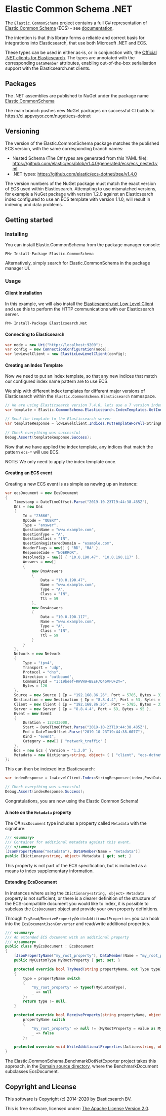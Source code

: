 # Elastic Common Schema .NET

The `Elastic.CommonSchema` project contains a full C# representation of [Elastic Common Schema](https://github.com/elastic/ecs) (ECS) - see [documentation](https://www.elastic.co/guide/en/ecs/current/index.html).

The intention is that this library forms a reliable and correct basis for integrations into Elasticsearch, that use both Microsoft .NET and ECS.

These types can be used in either as-is, or in conjunction with, the [Official .NET clients for Elasticsearch](https://github.com/elastic/elasticsearch-net). The types are annotated with the corresponding `DataMember` attributes, enabling out-of-the-box serialisation support with the Elasticsearch.net clients.

## Packages

The .NET assemblies are published to NuGet under the package name [Elastic.CommonSchema](http://nuget.org/packages/Elastic.CommonSchema)

The main branch pushes new NuGet packages on successful CI builds to https://ci.appveyor.com/nuget/ecs-dotnet

## Versioning

The version of the Elastic.CommonSchema package matches the published ECS version, with the same corresponding branch names:

 - Nested Schema (The C# types are generated from this YAML file): https://github.com/elastic/ecs/blob/v1.4.0/generated/ecs/ecs_nested.yml
 - .NET types: https://github.com/elastic/ecs-dotnet/tree/v1.4.0

The version numbers of the NuGet package must match the exact version of ECS used within Elasticsearch. Attempting to use mismatched versions, for example a NuGet package with version 1.2.0 against an Elasticsearch index configured to use an ECS template with version 1.1.0, will result in indexing and data problems.

## Getting started

### Installing

You can install Elastic.CommonSchema from the package manager console:

    PM> Install-Package Elastic.CommonSchema

Alternatively, simply search for Elastic.CommonSchema in the package manager UI.

### Usage

#### Client Installation

In this example, we will also install the [Elasticsearch.net Low Level Client](https://github.com/elastic/elasticsearch-net#elasticsearchnet) and use this to perform the HTTP communications with our Elasticsearch server.

    PM> Install-Package Elasticsearch.Net

#### Connecting to Elasticsearch

```csharp
var node = new Uri("http://localhost:9200");
var config = new ConnectionConfiguration(node);
var lowLevelClient = new ElasticLowLevelClient(config);
```
#### Creating an Index Template

Now we need to put an index template, so that any new indices that match our configured index name pattern are to use ECS.

We ship with different index templates for different major versions of Elasticsearch within the `Elastic.CommonSchema.Elasticsearch` namespace.

```csharp
// We are using Elasticsearch version 7.4.0, lets use a 7 version index template
var template = Elastic.CommonSchema.Elasticsearch.IndexTemplates.GetIndexTemplateForElasticsearch7("ecs-*");

// Send the template to the Elasticsearch server
var templateResponse = lowLevelClient.Indices.PutTemplateForAll<StringResponse>("ecs-template", template);
   
// Check everything was successful
Debug.Assert(templateResponse.Success);
```

Now that we have applied the index template, any indices that match the pattern `ecs-*` will use ECS.

NOTE: We only need to apply the index template once.

#### Creating an ECS event

Creating a new ECS event is as simple as newing up an instance:

```csharp
var ecsDocument = new EcsDocument
{
	Timestamp = DateTimeOffset.Parse("2019-10-23T19:44:38.485Z"),
	Dns = new Dns
	{
		Id = "23666",
		OpCode = "QUERY",
		Type = "answer",
		QuestionName = "www.example.com",
		QuestionType = "A",
		QuestionClass = "IN",
		QuestionRegisteredDomain = "example.com",
		HeaderFlags = new[] { "RD", "RA" },
		ResponseCode = "NOERROR",
		ResolvedIp = new[] { "10.0.190.47", "10.0.190.117" },
		Answers = new[]
		{
			new DnsAnswers
			{
				Data = "10.0.190.47",
				Name = "www.example.com",
				Type = "A",
				Class = "IN",
				Ttl = 59
			},
			new DnsAnswers
			{
				Data = "10.0.190.117",
				Name = "www.example.com",
				Type = "A",
				Class = "IN",
				Ttl = 59
			}
		}
	},
	Network = new Network
	{
		Type = "ipv4",
		Transport = "udp",
		Protocol = "dns",
		Direction = "outbound",
		CommunityId = "1:19beef+RWVW9+BEEF/Q45VFU+2Y=",
		Bytes = 126
	},
	Source = new Source { Ip = "192.168.86.26", Port = 5785, Bytes = 31 },
	Destination = new Destination { Ip = "8.8.4.4", Port = 53, Bytes = 95 },
	Client = new Client { Ip = "192.168.86.26", Port = 5785, Bytes = 31 },
	Server = new Server { Ip = "8.8.4.4", Port = 53, Bytes = 95 },
	Event = new Event
	{
		Duration = 122433000,
		Start = DateTimeOffset.Parse("2019-10-23T19:44:38.485Z"),
		End = DateTimeOffset.Parse("2019-10-23T19:44:38.607Z"),
		Kind = "event",
		Category = new[] { "network_traffic" }
	},
	Ecs = new Ecs { Version = "1.2.0" },
	Metadata = new Dictionary<string, object> { { "client", "ecs-dotnet" } }
};

```

This can then be indexed into Elasticsearch:

```csharp
var indexResponse = lowLevelClient.Index<StringResponse>(index,PostData.Serializable(ecsDocument));

// Check everything was successful
Debug.Assert(indexResponse.Success);
```

Congratulations, you are now using the Elastic Common Schema!

#### A note on the `Metadata` property

The C# `EcsDocument` type includes a property called `Metadata` with the signature:

```csharp
/// <summary>
/// Container for additional metadata against this event.
/// </summary>
[JsonPropertyName("metadata"), DataMember(Name = "metadata")]
public IDictionary<string, object> Metadata { get; set; }
```

This property is not part of the ECS specification, but is included as a means to index supplementary information.

#### Extending EcsDocument

In instances where using the `IDictionary<string, object> Metadata` property is not sufficient, or there is a clearer definition of the structure of the ECS-compatible document you would like to index, it is possible to subclass the `EcsDocument` object and provide your own property definitions.

Through `TryRead`/`ReceiveProperty`/`WriteAdditionalProperties` you can hook into the `EcsDocumentJsonConverter` and read/write additional properties.

```csharp
/// <summary>
/// An extended ECS document with an additional property
/// </summary>
public class MyEcsDocument : EcsDocument
{
	[JsonPropertyName("my_root_property"), DataMember(Name = "my_root_property")]
	public MyCustomType MyRootProperty { get; set; }

	protected override bool TryRead(string propertyName, out Type type)
	{
		type = propertyName switch
		{
			"my_root_property" => typeof(MyCustomType),
			_ => null
		};
		return type != null;
	}

	protected override bool ReceiveProperty(string propertyName, object value) =>
		propertyName switch
		{
			"my_root_property" => null != (MyRootProperty = value as MyCustomType),
			_ => false
		};

	protected override void WriteAdditionalProperties(Action<string, object> write) => write("my_root_property", MyCustomType);
}
```

The Elastic.CommonSchema.BenchmarkDotNetExporter project takes this approach, in the [Domain source directory](https://github.com/elastic/ecs-dotnet/tree/main/src/Elastic.CommonSchema.BenchmarkDotNetExporter), where the BenchmarkDocument subclasses EcsDocument.

## Copyright and License

This software is Copyright (c) 2014-2020 by Elasticsearch BV.

This is free software, licensed under: [The Apache License Version 2.0](https://github.com/elastic/ecs-dotnet/blob/main/license.txt).
